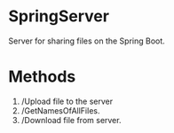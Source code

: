 # SpringServer
Server for sharing files on the Spring Boot.
# Methods
1. /Upload file to the server
2. /GetNamesOfAllFiles.
3. /Download file from server.
